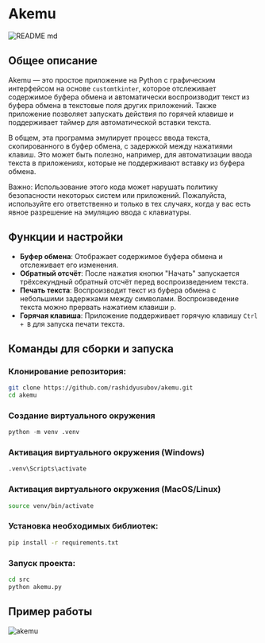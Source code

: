 # Akemu

![README md](https://github.com/user-attachments/assets/f0ff79c0-5dca-4422-abf8-c9723bf8ea46)
## Общее описание
Akemu — это простое приложение на Python с графическим интерфейсом на основе `customtkinter`, которое отслеживает содержимое буфера обмена и автоматически воспроизводит текст из буфера обмена в текстовые поля других приложений. Также приложение позволяет запускать действия по горячей клавише и поддерживает таймер для автоматической вставки текста.

В общем, эта программа эмулирует процесс ввода текста, скопированного в буфер обмена, с задержкой между нажатиями клавиш. Это может быть полезно, например, для автоматизации ввода текста в приложениях, которые не поддерживают вставку из буфера обмена.

Важно: Использование этого кода может нарушать политику безопасности некоторых систем или приложений. Пожалуйста, используйте его ответственно и только в тех случаях, когда у вас есть явное разрешение на эмуляцию ввода с клавиатуры.

## Функции и настройки

- **Буфер обмена**: Отображает содержимое буфера обмена и отслеживает его изменения.
- **Обратный отсчёт**: После нажатия кнопки "Начать" запускается трёхсекундный обратный отсчёт перед воспроизведением текста.
- **Печать текста**: Воспроизводит текст из буфера обмена с небольшими задержками между символами. Воспроизведение текста можно прервать нажатием клавиши `p`.
- **Горячая клавиша**: Приложение поддерживает горячую клавишу `Ctrl + B` для запуска печати текста.
  
## Команды для сборки и запуска

### Клонирование репозитория:

```bash
git clone https://github.com/rashidyusubov/akemu.git
cd akemu
```

### Создание виртуального окружения

```python
python -m venv .venv
```

### Активация виртуального окружения (Windows)

```bash
.venv\Scripts\activate
```

### Активация виртуального окружения (MacOS/Linux)

```bash
source venv/bin/activate
```

### Установка необходимых библиотек:

```bash
pip install -r requirements.txt
```

### Запуск проекта:
```bash
cd src
python akemu.py
```

## Пример работы

![akemu](https://github.com/user-attachments/assets/3fc2fbe5-493a-44f3-b249-51bf61f8cba4)
